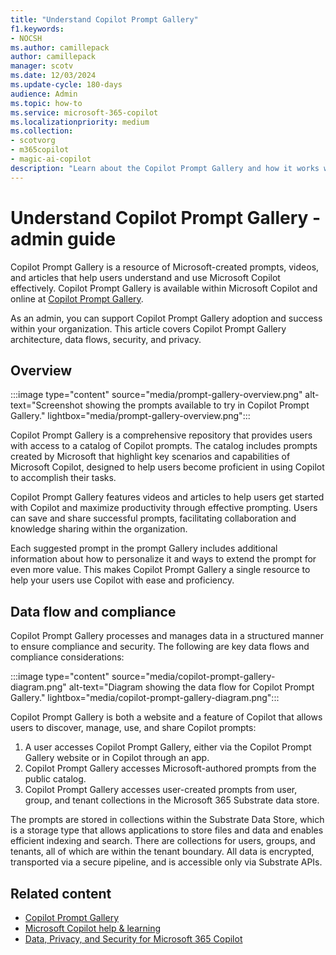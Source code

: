 ```yaml
---
title: "Understand Copilot Prompt Gallery"
f1.keywords:
- NOCSH
ms.author: camillepack
author: camillepack
manager: scotv
ms.date: 12/03/2024
ms.update-cycle: 180-days
audience: Admin
ms.topic: how-to
ms.service: microsoft-365-copilot
ms.localizationpriority: medium
ms.collection: 
- scotvorg
- m365copilot
- magic-ai-copilot
description: "Learn about the Copilot Prompt Gallery and how it works with your organization."
---
```


# Understand Copilot Prompt Gallery - admin guide

Copilot Prompt Gallery is a resource of Microsoft-created prompts, videos, and articles that help users understand and use Microsoft Copilot effectively. Copilot Prompt Gallery is available within Microsoft Copilot and online at [Copilot Prompt Gallery](https://copilot.cloud.microsoft/prompts).

As an admin, you can support Copilot Prompt Gallery adoption and success within your organization. This article covers Copilot Prompt Gallery architecture, data flows, security, and privacy.

## Overview

:::image type="content" source="media/prompt-gallery-overview.png" alt-text="Screenshot showing the prompts available to try in Copilot Prompt Gallery." lightbox="media/prompt-gallery-overview.png":::

Copilot Prompt Gallery is a comprehensive repository that provides users with access to a catalog of Copilot prompts. The catalog includes prompts created by Microsoft that highlight key scenarios and capabilities of Microsoft Copilot, designed to help users become proficient in using Copilot to accomplish their tasks.

Copilot Prompt Gallery features videos and articles to help users get started with Copilot and maximize productivity through effective prompting. Users can save and share successful prompts, facilitating collaboration and knowledge sharing within the organization.

Each suggested prompt in the prompt Gallery includes additional information about how to personalize it and ways to extend the prompt for even more value. This makes Copilot Prompt Gallery a single resource to help your users use Copilot with ease and proficiency.

## Data flow and compliance

Copilot Prompt Gallery processes and manages data in a structured manner to ensure compliance and security. The following are key data flows and compliance considerations:

:::image type="content" source="media/copilot-prompt-gallery-diagram.png" alt-text="Diagram showing the data flow for Copilot Prompt Gallery." lightbox="media/copilot-prompt-gallery-diagram.png":::

Copilot Prompt Gallery is both a website and a feature of Copilot that allows users to discover, manage, use, and share Copilot prompts:

1. A user accesses Copilot Prompt Gallery, either via the Copilot Prompt Gallery website or in Copilot through an app.
2. Copilot Prompt Gallery accesses Microsoft-authored prompts from the public catalog.
3. Copilot Prompt Gallery accesses user-created prompts from user, group, and tenant collections in the Microsoft 365 Substrate data store.

The prompts are stored in collections within the Substrate Data Store, which is a storage type that allows applications to store files and data and enables efficient indexing and search. There are collections for users, groups, and tenants, all of which are within the tenant boundary. All data is encrypted, transported via a secure pipeline, and is accessible only via Substrate APIs.

## Related content

- [Copilot Prompt Gallery](https://copilot.cloud.microsoft/prompts)
- [Microsoft Copilot help & learning](https://support.microsoft.com/copilot-skilling)
- [Data, Privacy, and Security for Microsoft 365 Copilot](microsoft-365-copilot-privacy.md)
